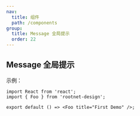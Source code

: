 ```yaml
---
nav:
  title: 组件
  path: /components
group:
  title: Message 全局提示
  order: 22
---
```


## Message 全局提示

示例：

```tsx
import React from 'react';
import { Foo } from 'rootnet-design';

export default () => <Foo title="First Demo" />;
```
